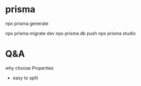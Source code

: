 
# prisma
npx prisma generate
<!-- prisma generate --data-proxy -->
npx prisma migrate dev
npx prisma db push
npx prisma studio


# Q&A

why choose Properties
- easy to split

